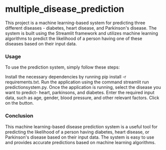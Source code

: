 # multiple_disease_prediction

This project is a machine learning-based system for predicting three different diseases - diabetes, heart disease, and Parkinson's disease. 
The system is built using the Streamlit framework and utilizes machine learning algorithms to predict the likelihood of a person having one of these 
diseases based on their input data.

### Usage

To use the prediction system, simply follow these steps:

Install the necessary dependencies by running pip install -r requirements.txt.
Run the application using the command streamlit run predictionsystem.py.
Once the application is running, select the disease you want to predict- heart, parkinsons, and diabetes.
Enter the required input data, such as age, gender, blood pressure, and other relevant factors.
Click on the button.

### Conclusion

This machine learning-based disease prediction system is a useful tool for predicting the likelihood of a person having diabetes, 
heart disease, or Parkinson's disease based on their input data. The system is easy to use and provides accurate predictions based on machine learning algorithms.
